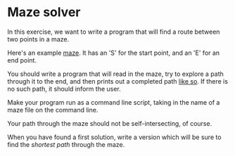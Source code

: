 # Maze solver

In this exercise, we want to write a program that will find a route
between two points in a maze.

Here's an example [maze][maze1]. It has an 'S' for the start point,
and an 'E' for an end point.

[maze1]: mazes/maze1.txt

You should write a program that will read in the maze, try to explore
a path through it to the end, and then prints out a completed path
[like so][maze1-soln]. If there is no such path, it should inform the
user.

Make your program run as a command line script, taking in the name of
a maze file on the command line.

[maze1-soln]: maze1-soln.txt

Your path through the maze should not be self-intersecting, of course.

When you have found a first solution, write a version which will be
sure to find the *shortest path* through the maze.
